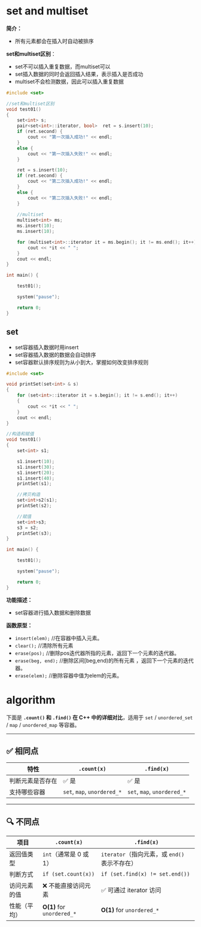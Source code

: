 # set and multiset
**简介：**
- 所有元素都会在插入时自动被排序

**set和multiset区别**：
- set不可以插入重复数据，而multiset可以
- set插入数据的同时会返回插入结果，表示插入是否成功
- multiset不会检测数据，因此可以插入重复数据
```cpp
#include <set>

//set和multiset区别
void test01()
{
	set<int> s;
	pair<set<int>::iterator, bool>  ret = s.insert(10);
	if (ret.second) {
		cout << "第一次插入成功!" << endl;
	}
	else {
		cout << "第一次插入失败!" << endl;
	}

	ret = s.insert(10);
	if (ret.second) {
		cout << "第二次插入成功!" << endl;
	}
	else {
		cout << "第二次插入失败!" << endl;
	}
    
	//multiset
	multiset<int> ms;
	ms.insert(10);
	ms.insert(10);

	for (multiset<int>::iterator it = ms.begin(); it != ms.end(); it++) {
		cout << *it << " ";
	}
	cout << endl;
}

int main() {

	test01();

	system("pause");

	return 0;
}
```
## set
- set容器插入数据时用insert
- set容器插入数据的数据会自动排序
- set容器默认排序规则为从小到大，掌握如何改变排序规则

```cpp
#include <set>

void printSet(set<int> & s)
{
	for (set<int>::iterator it = s.begin(); it != s.end(); it++)
	{
		cout << *it << " ";
	}
	cout << endl;
}

//构造和赋值
void test01()
{
	set<int> s1;

	s1.insert(10);
	s1.insert(30);
	s1.insert(20);
	s1.insert(40);
	printSet(s1);

	//拷贝构造
	set<int>s2(s1);
	printSet(s2);

	//赋值
	set<int>s3;
	s3 = s2;
	printSet(s3);
}

int main() {

	test01();

	system("pause");

	return 0;
}
```

**功能描述：**

- set容器进行插入数据和删除数据

**函数原型：**

- `insert(elem);` //在容器中插入元素。
- `clear();` //清除所有元素
- `erase(pos);` //删除pos迭代器所指的元素，返回下一个元素的迭代器。
- `erase(beg, end);` //删除区间[beg,end)的所有元素 ，返回下一个元素的迭代器。
- `erase(elem);` //删除容器中值为elem的元素。





# algorithm

下面是 **`.count()` 和 `.find()` 在 C++ 中的详细对比**，适用于 `set` / `unordered_set` / `map` / `unordered_map` 等容器。

---

## ✅ 相同点

|特性|`.count(x)`|`.find(x)`|
|---|---|---|
|判断元素是否存在|✅ 是|✅ 是|
|支持哪些容器|`set`, `map`, `unordered_*`|`set`, `map`, `unordered_*`|

---

## 🔍 不同点

| 项目     | `.count(x)`                | `.find(x)`                       |
| ------ | -------------------------- | -------------------------------- |
| 返回值类型  | `int`（通常是 0 或 1）           | `iterator`（指向元素，或 `end()` 表示不存在） |
| 判断方式   | `if (set.count(x))`        | `if (set.find(x) != set.end())`  |
| 访问元素的值 | ❌ 不能直接访问元素                 | ✅ 可通过 iterator 访问                |
| 性能（平均） | **O(1)** for `unordered_*` | **O(1)** for `unordered_*`       |